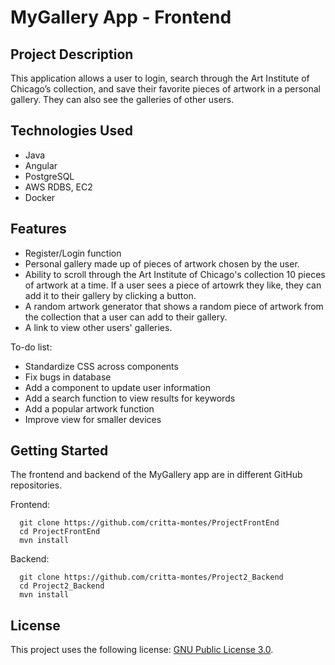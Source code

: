 # MyGallery App - Frontend

## Project Description
This application allows a user to login, search through the Art Institute of Chicago’s collection, and save their favorite pieces of artwork in a personal gallery. They can also see the galleries of other users.



## Technologies Used

* Java
* Angular
* PostgreSQL  
* AWS RDBS, EC2
* Docker

## Features

* Register/Login function
* Personal gallery made up of pieces of artwork chosen by the user.
* Ability to scroll through the Art Institute of Chicago's collection 10 pieces of artwork at a time. If a user sees a piece of artowrk they like, they can add it to their gallery by clicking a button.
* A random artwork generator that shows a random piece of artwork from the collection that a user can add to their gallery.
* A link to view other users' galleries.

To-do list:
* Standardize CSS across components
* Fix bugs in database  
* Add a component to update user information
* Add a search function to view results for keywords
* Add a popular artwork function
* Improve view for smaller devices

## Getting Started  
The frontend and backend of the MyGallery app are in different GitHub repositories.

Frontend:
```shell
  git clone https://github.com/critta-montes/ProjectFrontEnd
  cd ProjectFrontEnd
  mvn install
```

Backend:
```shell
  git clone https://github.com/critta-montes/Project2_Backend
  cd Project2_Backend
  mvn install
```
  
## License

This project uses the following license: [GNU Public License 3.0](https://www.gnu.org/licenses/gpl-3.0.en.html).
